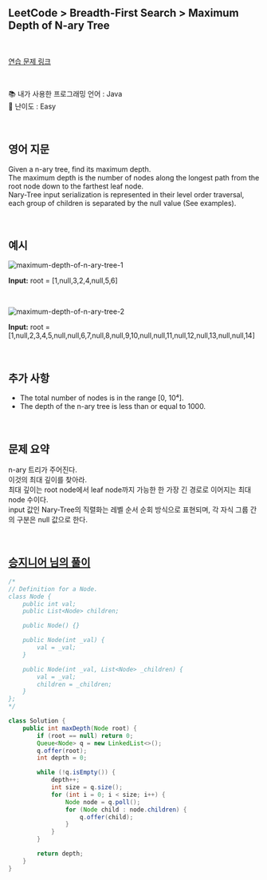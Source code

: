 ## **LeetCode > Breadth-First Search > Maximum Depth of N-ary Tree**

</br>

[연습 문제 링크](https://leetcode.com/problems/maximum-depth-of-n-ary-tree/)

</br>

📚 내가 사용한 프로그래밍 언어 : Java  
🎢 난이도 : Easy

</br>

## 영어 지문

Given a n-ary tree, find its maximum depth.  
The maximum depth is the number of nodes along the longest path from the root node down to the farthest leaf node.  
Nary-Tree input serialization is represented in their level order traversal, each group of children is separated by the null value (See examples).

</br>

## 예시

![maximum-depth-of-n-ary-tree-1](https://user-images.githubusercontent.com/75058239/135811272-57600620-9fd7-420a-aee4-e6b5be9cf4b6.png)

**Input:** root = [1,null,3,2,4,null,5,6]

</br>

![maximum-depth-of-n-ary-tree-2](https://user-images.githubusercontent.com/75058239/135811287-78df95d2-eb0d-4796-ac94-00f3b887b6e0.png)

**Input:** root = [1,null,2,3,4,5,null,null,6,7,null,8,null,9,10,null,null,11,null,12,null,13,null,null,14]

</br>

## 추가 사항

- The total number of nodes is in the range [0, 10⁴].
- The depth of the n-ary tree is less than or equal to 1000.

</br>

## 문제 요약

n-ary 트리가 주어진다.  
이것의 최대 깊이를 찾아라.  
최대 깊이는 root node에서 leaf node까지 가능한 한 가장 긴 경로로 이어지는 최대 node 수이다.  
input 값인 Nary-Tree의 직렬화는 레벨 순서 순회 방식으로 표현되며, 각 자식 그룹 간의 구분은 null 값으로 한다.

</br>

## [승지니어 님의 풀이](https://www.youtube.com/watch?v=t1NkSkVHcnA&ab_channel=%EC%8A%B9%EC%A7%80%EB%8B%88%EC%96%B4Sengineer)

```java
/*
// Definition for a Node.
class Node {
    public int val;
    public List<Node> children;

    public Node() {}

    public Node(int _val) {
        val = _val;
    }

    public Node(int _val, List<Node> _children) {
        val = _val;
        children = _children;
    }
};
*/

class Solution {
    public int maxDepth(Node root) {
        if (root == null) return 0;
        Queue<Node> q = new LinkedList<>();
        q.offer(root);
        int depth = 0;

        while (!q.isEmpty()) {
            depth++;
            int size = q.size();
            for (int i = 0; i < size; i++) {
                Node node = q.poll();
                for (Node child : node.children) {
                    q.offer(child);
                }
            }
        }

        return depth;
    }
}
```
